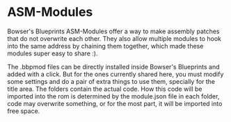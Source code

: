 # ASM-Modules
Bowser's Blueprints ASM-Modules offer a way to make assembly patches that do not overwrite each other. They also allow multiple modules to hook into the same address by chaining them together, which made these modules super easy to share :).

The .bbpmod files can be directly installed inside Bowser's Blueprints and added with a click. But for the ones currently shared here, you must modify some settings and do a pair of extra things to use them, specially for the title area.
The folders contain the actual code. How this code will be imported into the rom is determined by the module.json file in each folder, code may overwrite something, or for the most part, it will be imported into free space.
